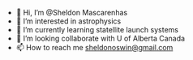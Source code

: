 - 👋 Hi, I’m @Sheldon Mascarenhas
- 👀 I’m interested in astrophysics
- 🌱 I’m currently learning statellite launch systems
- 💞️ I’m looking  collaborate with U of Alberta Canada
- 📫 How to reach me sheldonoswin@gmail.com
<!---
SheldonOswsin/SheldonOswsin is a ✨ special ✨ repository because its `README.md` (this file) appears on your GitHub profile.
You can click the Preview link to take a look at your changes.
--->
